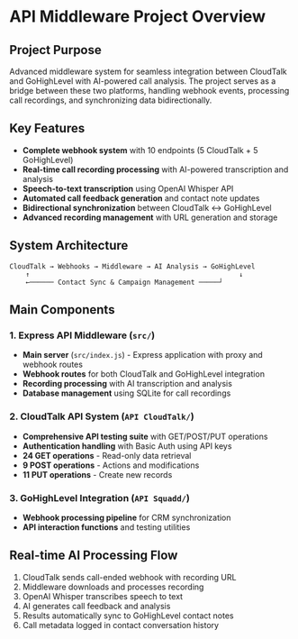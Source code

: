 # API Middleware Project Overview

## Project Purpose
Advanced middleware system for seamless integration between CloudTalk and GoHighLevel with AI-powered call analysis. The project serves as a bridge between these two platforms, handling webhook events, processing call recordings, and synchronizing data bidirectionally.

## Key Features
- **Complete webhook system** with 10 endpoints (5 CloudTalk + 5 GoHighLevel)
- **Real-time call recording processing** with AI-powered transcription and analysis
- **Speech-to-text transcription** using OpenAI Whisper API
- **Automated call feedback generation** and contact note updates
- **Bidirectional synchronization** between CloudTalk ↔ GoHighLevel
- **Advanced recording management** with URL generation and storage

## System Architecture
```
CloudTalk → Webhooks → Middleware → AI Analysis → GoHighLevel
    ↑                                                    ↓
    ←────── Contact Sync & Campaign Management ─────┘
```

## Main Components

### 1. Express API Middleware (`src/`)
- **Main server** (`src/index.js`) - Express application with proxy and webhook routes
- **Webhook routes** for both CloudTalk and GoHighLevel integration
- **Recording processing** with AI transcription and analysis
- **Database management** using SQLite for call recordings

### 2. CloudTalk API System (`API CloudTalk/`)
- **Comprehensive API testing suite** with GET/POST/PUT operations
- **Authentication handling** with Basic Auth using API keys
- **24 GET operations** - Read-only data retrieval
- **9 POST operations** - Actions and modifications
- **11 PUT operations** - Create new records

### 3. GoHighLevel Integration (`API Squadd/`)
- **Webhook processing pipeline** for CRM synchronization
- **API interaction functions** and testing utilities

## Real-time AI Processing Flow
1. CloudTalk sends call-ended webhook with recording URL
2. Middleware downloads and processes recording
3. OpenAI Whisper transcribes speech to text
4. AI generates call feedback and analysis
5. Results automatically sync to GoHighLevel contact notes
6. Call metadata logged in contact conversation history